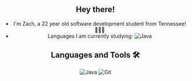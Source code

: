 <div align="center">
  
## Hey there!
- I'm Zach, a 22 year old software development student from Tennessee!👨🏽‍💻
- Languages I am currently studying: ![Java](http://img.shields.io/badge/-Java-5B4638?style=flat-square&logo=java&logoColor=ffffff)


## Languages and Tools 🛠 
![Java](http://img.shields.io/badge/-Java-5B4638?style=flat-square&logo=java&logoColor=ffffff)
![Git](https://img.shields.io/badge/-Git-%23F05032?style=flat-square&logo=git&logoColor=%23ffffff)

